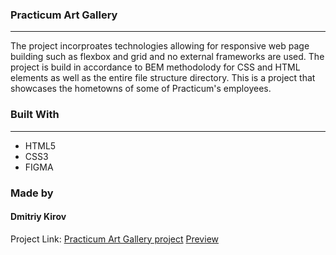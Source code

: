 ### Practicum Art Gallery

---

The project incorproates technologies allowing for responsive web page building such as flexbox and grid and no external frameworks are used. The project is build in accordance to BEM methodolody for CSS and HTML elements as well as the entire file structure directory. This is a project that showcases the hometowns of some of Practicum's employees.

### Built With

---

- HTML5
- CSS3
- FIGMA

### Made by

<h4>Dmitriy Kirov</h4>

Project Link:
[Practicum Art Gallery project](https://github.com/V0rikUA/web_project_3)
[Preview](https://v0rikua.github.io/web_project_3/index.html)
